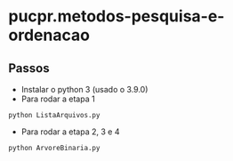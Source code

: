 # pucpr.metodos-pesquisa-e-ordenacao

## Passos
- Instalar o python 3 (usado o 3.9.0)
- Para rodar a etapa 1
```
python ListaArquivos.py 
``` 

- Para rodar a etapa 2, 3 e 4
```
python ArvoreBinaria.py 
``` 